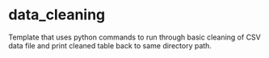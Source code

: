 # data_cleaning

Template that uses python commands to run through basic cleaning of CSV data file and print cleaned table back to same directory path.
